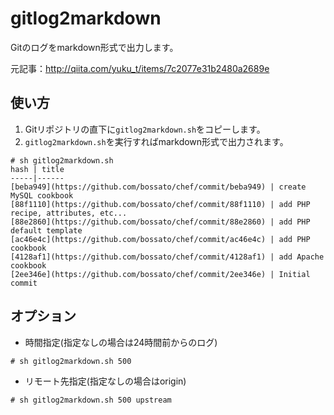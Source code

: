gitlog2markdown
===============

Gitのログをmarkdown形式で出力します。

元記事：http://qiita.com/yuku_t/items/7c2077e31b2480a2689e

使い方
---

1. Gitリポジトリの直下に`gitlog2markdown.sh`をコピーします。
2. `gitlog2markdown.sh`を実行すればmarkdown形式で出力されます。

```
# sh gitlog2markdown.sh
hash | title
-----|------
[beba949](https://github.com/bossato/chef/commit/beba949) | create MySQL cookbook
[88f1110](https://github.com/bossato/chef/commit/88f1110) | add PHP recipe, attributes, etc...
[88e2860](https://github.com/bossato/chef/commit/88e2860) | add PHP default template
[ac46e4c](https://github.com/bossato/chef/commit/ac46e4c) | add PHP cookbook
[4128af1](https://github.com/bossato/chef/commit/4128af1) | add Apache cookbook
[2ee346e](https://github.com/bossato/chef/commit/2ee346e) | Initial commit
```

オプション
---
- 時間指定(指定なしの場合は24時間前からのログ)

```
# sh gitlog2markdown.sh 500
```

- リモート先指定(指定なしの場合はorigin)

```
# sh gitlog2markdown.sh 500 upstream
```
